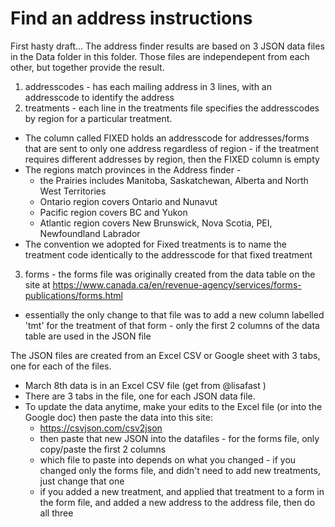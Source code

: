 # Find an address instructions
First hasty draft... 
The address finder results are based on 3 JSON data files in the Data folder in this folder. 
Those files are independepent from each other, but together provide the result. 
1. addresscodes - has each mailing address in 3 lines, with an addresscode to identify the address
2. treatments - each line in the treatments file specifies the addresscodes by region for a particular treatment. 
  * The column called FIXED holds an addresscode for addresses/forms that are sent to only one address regardless of region - if the treatment requires different addresses by region, then the FIXED column is empty
  * The regions match provinces in the Address finder - 
    * the Prairies includes Manitoba, Saskatchewan, Alberta and North West Territories
    * Ontario region covers Ontario and Nunavut
    * Pacific region covers BC and Yukon
    * Atlantic region covers New Brunswick, Nova Scotia, PEI, Newfoundland Labrador
  * The convention we adopted for Fixed treatments is to name the treatment code identically to the addresscode for that fixed treatment
3. forms - the forms file was originally created from the data table on the site at https://www.canada.ca/en/revenue-agency/services/forms-publications/forms.html
  * essentially the only change to that file was to add a new column labelled 'tmt' for the treatment of that form - only the first 2 columns of the data table are used in the JSON file
  
The JSON files are created from an Excel CSV or Google sheet with 3 tabs, one for each of the files. 
* March 8th data is in an Excel CSV file (get from @lisafast )
* There are 3 tabs in the file, one for each JSON data file. 
* To update the data anytime, make your edits to the Excel file (or into the Google doc)  then paste the data into this site: 
  * https://csvjson.com/csv2json
  * then paste that new JSON into the datafiles - for the forms file, only copy/paste the first 2 columns
  * which file to paste into depends on what you changed - if you changed only the forms file, and didn't need to add new treatments, just change that one
  * if you added a new treatment, and applied that treatment to a form in the form file, and added a new address to the address file, then do all three

  
  
